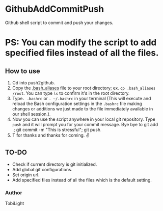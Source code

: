 # GithubAddCommitPush

Github shell script to commit and push your changes.

# PS: You can modify the script to add specified files instead of all the files.

## How to use
1. Cd into push2github.
2. Copy the [.bash_aliases](./.bash_aliases) file to your root directory; ex. `cp .bash_aliases /root`. You can type `ls` to confirm it's in the root directory.
3. Type`. .bashrc` or `. ~/.bashrc` in your terminal (This will execute and reload the Bash configuration settings in the `.bashrc` file making changes or additions we just made to the file immediately available in our shell session.).
4. Now you can use the script anywhere in your local git repository. Type `push` and it will prompt you for your commit message. Bye bye to git add .; git commit -m "This is stressful"; git push.
5. T for thanks and thanks for coming. :v:


## TO-DO
* Check if current directory is git initialized.
* Add global git configurations.
* Set origin url.
* Add specified files instead of all the files which is the default setting.

### Author
TobiLight
